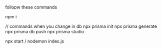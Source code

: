 follopw these commands

npm i

// commands when you change in db
npx prisma init
npx prisma generate
npx prisma db push
npx prisma studio

npx start / nodemon index.js
